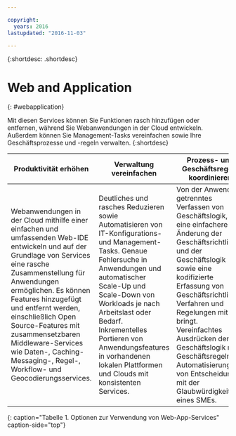 ```yaml
---

copyright:
  years: 2016
lastupdated: "2016-11-03"

---
```



{:shortdesc: .shortdesc}

# Web and Application
{: #webapplication}

Mit diesen Services können Sie Funktionen rasch hinzufügen oder entfernen, während Sie Webanwendungen in der Cloud entwickeln. Außerdem können Sie Management-Tasks vereinfachen sowie Ihre Geschäftsprozesse und -regeln verwalten.
{:shortdesc}


Produktivität erhöhen | Verwaltung vereinfachen | Prozess- und Geschäftsregeln koordinieren
--- | --- | ---
Webanwendungen in der Cloud mithilfe einer einfachen und umfassenden Web-IDE entwickeln und auf der Grundlage von Services eine rasche Zusammenstellung für Anwendungen ermöglichen. Es können Features hinzugefügt und entfernt werden, einschließlich Open Source-Features mit zusammensetzbaren Middleware-Services wie Daten-, Caching- Messaging-, Regel-, Workflow-  und Geocodierungsservices. | Deutliches und rasches Reduzieren sowie Automatisieren von IT-Konfigurations- und Management-Tasks. Genaue Fehlersuche in Anwendungen und automatischer Scale-Up und Scale-Down von Workloads je nach Arbeitslast oder Bedarf. Inkrementelles Portieren von Anwendungsfeatures in vorhandenen lokalen Plattformen und Clouds mit konsistenten Services. | Von der Anwendung getrenntes Verfassen von Geschäftslogik, was eine einfachere Änderung der Geschäftsrichtlinie und der Geschäftslogik sowie eine kodifizierte Erfassung von Geschäftsrichtlinien, Verfahren und Regelungen mit sich bringt. Vereinfachtes Ausdrücken der Geschäftslogik mit Geschäftsregeln zur Automatisierung von Entscheidungen mit der Glaubwürdigkeit eines SMEs.
{: caption="Tabelle 1. Optionen zur Verwendung von Web-App-Services" caption-side="top"}
